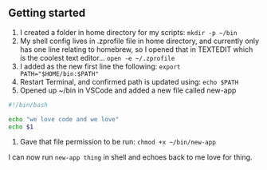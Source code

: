 ## Getting started

1. I created a folder in home directory for my scripts:
   `mkdir -p ~/bin`
1. My shell config lives in .zprofile file in home directory, and currently only has one line relating to homebrew, so I opened that in TEXTEDIT which is the coolest text editor...
   `open -e ~/.zprofile`
1. I added as the new first line the following:
   `export PATH="$HOME/bin:$PATH"`
1. Restart Terminal, and confirmed path is updated using:
   `echo $PATH`
1. Opened up ~/bin in VSCode and added a new file called new-app

```bash
#!/bin/bash

echo "we love code and we love"
echo $1
```

1. Gave that file permission to be run:
   `chmod +x ~/bin/new-app`

I can now run `new-app thing` in shell and echoes back to me love for thing.
